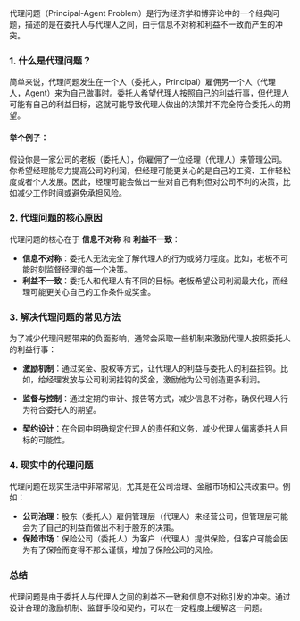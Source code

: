 代理问题（Principal-Agent Problem）是行为经济学和博弈论中的一个经典问题，描述的是在委托人与代理人之间，由于信息不对称和利益不一致而产生的冲突。

### 1. 什么是代理问题？

简单来说，代理问题发生在一个人（委托人，Principal）雇佣另一个人（代理人，Agent）来为自己做事时。委托人希望代理人按照自己的利益行事，但代理人可能有自己的利益目标，这就可能导致代理人做出的决策并不完全符合委托人的期望。

#### 举个例子：

假设你是一家公司的老板（委托人），你雇佣了一位经理（代理人）来管理公司。你希望经理能尽力提高公司的利润，但经理可能更关心的是自己的工资、工作轻松度或者个人发展。因此，经理可能会做出一些对自己有利但对公司不利的决策，比如减少工作时间或避免承担风险。

### 2. 代理问题的核心原因

代理问题的核心在于 **信息不对称** 和 **利益不一致**：

- **信息不对称**：委托人无法完全了解代理人的行为或努力程度。比如，老板不可能时刻监督经理的每一个决策。
- **利益不一致**：委托人和代理人有不同的目标。老板希望公司利润最大化，而经理可能更关心自己的工作条件或奖金。

### 3. 解决代理问题的常见方法

为了减少代理问题带来的负面影响，通常会采取一些机制来激励代理人按照委托人的利益行事：

- **激励机制**：通过奖金、股权等方式，让代理人的利益与委托人的利益挂钩。比如，给经理发放与公司利润挂钩的奖金，激励他为公司创造更多利润。

- **监督与控制**：通过定期的审计、报告等方式，减少信息不对称，确保代理人行为符合委托人的期望。

- **契约设计**：在合同中明确规定代理人的责任和义务，减少代理人偏离委托人目标的可能性。

### 4. 现实中的代理问题

代理问题在现实生活中非常常见，尤其是在公司治理、金融市场和公共政策中。例如：

- **公司治理**：股东（委托人）雇佣管理层（代理人）来经营公司，但管理层可能会为了自己的利益而做出不利于股东的决策。
- **保险市场**：保险公司（委托人）为客户（代理人）提供保险，但客户可能会因为有了保险而变得不那么谨慎，增加了保险公司的风险。

### 总结

代理问题是由于委托人与代理人之间的利益不一致和信息不对称引发的冲突。通过设计合理的激励机制、监督手段和契约，可以在一定程度上缓解这一问题。
